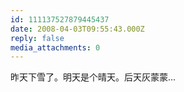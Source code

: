 ```yaml
---
id: 111137527879445437
date: 2008-04-03T09:55:43.000Z
reply: false
media_attachments: 0
---
```


昨天下雪了。明天是个晴天。后天灰蒙蒙...

